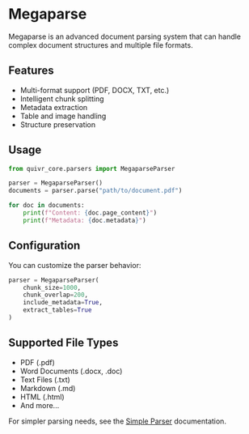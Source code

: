 # Megaparse

Megaparse is an advanced document parsing system that can handle complex document structures and multiple file formats.

## Features

- Multi-format support (PDF, DOCX, TXT, etc.)
- Intelligent chunk splitting
- Metadata extraction
- Table and image handling
- Structure preservation

## Usage

```python
from quivr_core.parsers import MegaparseParser

parser = MegaparseParser()
documents = parser.parse("path/to/document.pdf")

for doc in documents:
    print(f"Content: {doc.page_content}")
    print(f"Metadata: {doc.metadata}")
```

## Configuration

You can customize the parser behavior:

```python
parser = MegaparseParser(
    chunk_size=1000,
    chunk_overlap=200,
    include_metadata=True,
    extract_tables=True
)
```

## Supported File Types

- PDF (.pdf)
- Word Documents (.docx, .doc)
- Text Files (.txt)
- Markdown (.md)
- HTML (.html)
- And more...

For simpler parsing needs, see the [Simple Parser](/open-source/parsers/simple) documentation.
